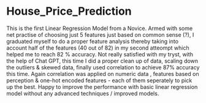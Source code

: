 # House_Price_Prediction
This is the first Linear Regression Model from a Novice.
Armed with some net practise of choosing just 5 features just based on common sense (?), I graduated myself to do a proper feature analysis thereby taking into account half of the features (40 out of 82) in my second atteompt which helped me to reach 82 % accuracy.
Not really satisfied with my tryst, with the help of Chat GPT, this time I did a proper clean up of data, scaling down the outliers & skewed data, finally used correlation to achieve 87% accuracy this time.
Again correlation was applied on numeric data , features based on perception & one-hot encoded features - each of them seperately to pick up the best.
Happy to improve the performance with basic linear regression model without any advanced techniques / improved models.
